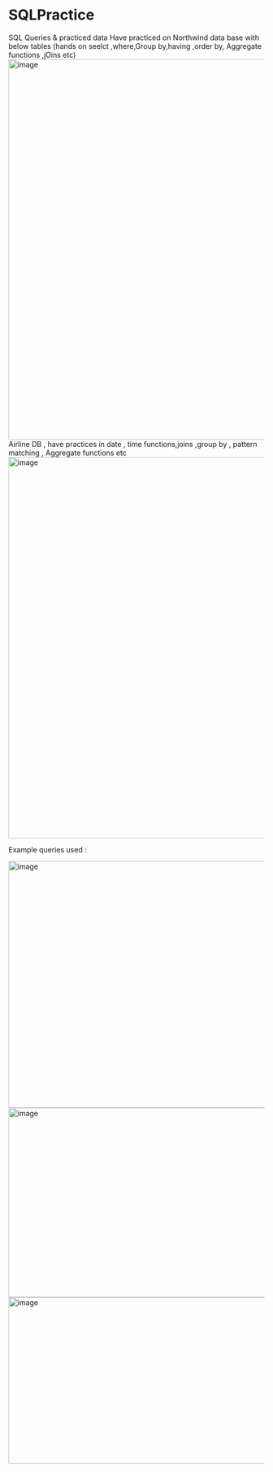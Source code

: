 # SQLPractice
SQL Queries &amp; practiced data
Have practiced on Northwind data base with below tables (hands on seelct ,where,Group by,having ,order by, Aggregate functions ,jOins etc) 
<img width="1175" height="748" alt="image" src="https://github.com/user-attachments/assets/17a28ccf-5d67-42aa-a57a-b4592ae39f51" />
Airline DB , have practices in date , time functions,joins ,group by , pattern matching , Aggregate functions etc
<img width="1176" height="749" alt="image" src="https://github.com/user-attachments/assets/f971f047-cdde-4412-a91c-a6d248f9cbab" />

Example queries used :

<img width="940" height="485" alt="image" src="https://github.com/user-attachments/assets/ca102341-8769-4f3d-b0cc-ac0a8555c9f0" />

<img width="940" height="372" alt="image" src="https://github.com/user-attachments/assets/9d63ae5b-a577-4562-aa03-c9e7eef773d7" />

<img width="940" height="327" alt="image" src="https://github.com/user-attachments/assets/c3cd023a-b298-4079-93df-a9e776cd56d9" />

